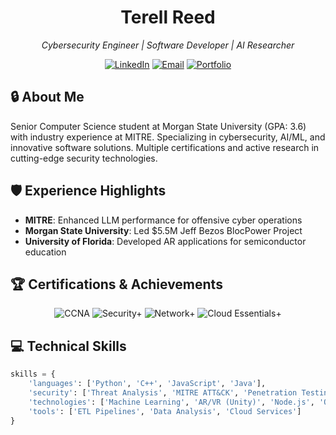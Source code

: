<div align="center">
  <h1>Terell Reed</h1>
  <p><i>Cybersecurity Engineer | Software Developer | AI Researcher</i></p>
  
  [![LinkedIn](https://img.shields.io/badge/LinkedIn-0077B5?style=for-the-badge&logo=linkedin&logoColor=white)](https://linkedin.com/in/terellreed)
  [![Email](https://img.shields.io/badge/Email-D14836?style=for-the-badge&logo=gmail&logoColor=white)](mailto:terellebony@gmail.com)
  [![Portfolio](https://img.shields.io/badge/Portfolio-000000?style=for-the-badge&logo=safari&logoColor=white)](https://yourportfolio.com)
</div>

## 🔒 About Me

Senior Computer Science student at Morgan State University (GPA: 3.6) with industry experience at MITRE. Specializing in cybersecurity, AI/ML, and innovative software solutions. Multiple certifications and active research in cutting-edge security technologies.

## 🛡️ Experience Highlights

- **MITRE**: Enhanced LLM performance for offensive cyber operations
- **Morgan State University**: Led $5.5M Jeff Bezos BlocPower Project
- **University of Florida**: Developed AR applications for semiconductor education

## 🏆 Certifications & Achievements

<div align="center">
  
  ![CCNA](https://img.shields.io/badge/CCNA-1BA0D7?style=flat-square&logo=cisco&logoColor=white)
  ![Security+](https://img.shields.io/badge/Security+-FF0000?style=flat-square&logo=comptia&logoColor=white)
  ![Network+](https://img.shields.io/badge/Network+-007ACC?style=flat-square&logo=comptia&logoColor=white)
  ![Cloud Essentials+](https://img.shields.io/badge/Cloud_Essentials+-232F3E?style=flat-square&logo=comptia&logoColor=white)
  
</div>

## 💻 Technical Skills

```python
skills = {
    'languages': ['Python', 'C++', 'JavaScript', 'Java'],
    'security': ['Threat Analysis', 'MITRE ATT&CK', 'Penetration Testing', 'Incident Response'],
    'technologies': ['Machine Learning', 'AR/VR (Unity)', 'Node.js', 'OpenCV'],
    'tools': ['ETL Pipelines', 'Data Analysis', 'Cloud Services']
}
